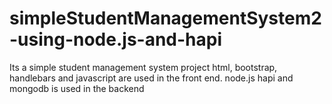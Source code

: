 # simpleStudentManagementSystem2-using-node.js-and-hapi
Its a simple student management system project html, bootstrap, handlebars and javascript are used in the front end. node.js hapi and mongodb is used in the backend

